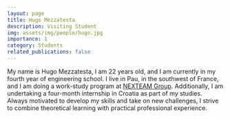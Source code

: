 ```yaml
---
layout: page
title: Hugo Mezzatesta 
description: Visiting Student
img: assets/img/people/hugo.jpg
importance: 1
category: Students
related_publications: false
---
```


My name is Hugo Mezzatesta, I am 22 years old, and I am currently in my fourth year of engineering school. I live in Pau, in the southwest of France, and I am doing a work-study program at <a href="https://www.nexteam-group.com/en/">NEXTEAM Group</a>. Additionally, I am undertaking a four-month internship in Croatia as part of my studies. Always motivated to develop my skills and take on new challenges, I strive to combine theoretical learning with practical professional experience.